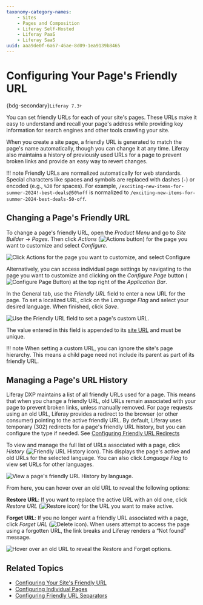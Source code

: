 ```yaml
---
taxonomy-category-names:
    - Sites
    - Pages and Composition
    - Liferay Self-Hosted
    - Liferay PaaS
    - Liferay SaaS
uuid: aaa9de0f-6a67-46ae-8d09-1ea9139b8465
---
```


# Configuring Your Page's Friendly URL

{bdg-secondary}`Liferay 7.3+`

You can set friendly URLs for each of your site's pages. These URLs make it easy to understand and recall your page's address while providing key information for search engines and other tools crawling your site.

When you create a site page, a friendly URL is generated to match the page's name automatically, though you can change it at any time. Liferay also maintains a history of previously used URLs for a page to prevent broken links and provide an easy way to revert changes.

!!! note
    Friendly URLs are normalized automatically for web standards. Special characters like spaces and symbols are replaced with dashes (`-`) or encoded (e.g., `%20` for spaces). For example, `/exciting-new-items-for-summer-2024!-best-deals@50%off` is normalized to `/exciting-new-items-for-summer-2024-best-deals-50-off`.

## Changing a Page's Friendly URL

To change a page's friendly URL, open the *Product Menu* and go to *Site Builder* &rarr; *Pages*. Then click *Actions* (![Actions button](../../../images/icon-staging-bar-options.png)) for the page you want to customize and select *Configure*.

![Click Actions for the page you want to customize, and select Configure](./configuring-your-pages-friendly-url/images/01.png)

Alternatively, you can access individual page settings by navigating to the page you want to customize and clicking on the *Configure Page* button (![Configure Page Button](../../../images/icon-cog.png)) at the top right of the *Application Bar*.

In the General tab, use the *Friendly URL* field to enter a new URL for the page. To set a localized URL, click on the *Language Flag* and select your desired language. When finished, click *Save*.

![Use the Friendly URL field to set a page's custom URL.](./configuring-your-pages-friendly-url/images/02.png)

The value entered in this field is appended to its [site URL](../../site-settings/managing-site-urls/configuring-your-sites-friendly-url.md) and must be unique.

!!! note
    When setting a custom URL, you can ignore the site's page hierarchy. This means a child page need not include its parent as part of its friendly URL.

## Managing a Page's URL History

Liferay DXP maintains a list of all friendly URLs used for a page. This means that when you change a friendly URL, old URLs remain associated with your page to prevent broken links, unless manually removed. For page requests using an old URL, Liferay provides a redirect to the browser (or other consumer) pointing to the active friendly URL. By default, Liferay uses temporary (302) redirects for a page's friendly URL history, but you can configure the type if needed. See [Configuring Friendly URL Redirects](../../site-settings/managing-site-urls/configuring-friendly-url-redirects.md)

To view and manage the full list of URLs associated with a page, click *History* (![Friendly URL History icon](../../../images/icon-history.png)). This displays the page's active and old URLs for the selected language. You can also click *Language Flag* to view set URLs for other languages.

![View a page's friendly URL History by language.](./configuring-your-pages-friendly-url/images/03.png)

From here, you can hover over an old URL to reveal the following options:

**Restore URL**: If you want to replace the active URL with an old one, click *Restore URL* (![Restore icon](../../../images/icon-restore2.png)) for the URL you want to make active.

**Forget URL**: If you no longer want a friendly URL associated with a page, click *Forget URL* (![Delete icon](../../../images/icon-delete.png)). When users attempt to access the page using a forgotten URL, the link breaks and Liferay renders a “Not found” message.

![Hover over an old URL to reveal the Restore and Forget options.](./configuring-your-pages-friendly-url/images/04.png)

## Related Topics

- [Configuring Your Site's Friendly URL](../../site-settings/managing-site-urls/configuring-your-sites-friendly-url.md)
- [Configuring Individual Pages](./configuring-individual-pages.md)
- [Configuring Friendly URL Separators](../../site-settings/managing-site-urls/configuring-friendly-url-separators.md)

<!--Include Reference to SEO article when finished.-->
